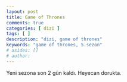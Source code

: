 ```yaml
---
layout: post
title: Game of Thrones
comments: true
categories: [ dizi ]
tags: [ ]
description: "dizi, game of thrones"
keywords: "game of thrones, 5.sezon"
# asides: []
# author:
---
```


Yeni sezona son 2 gün kaldı. Heyecan dorukta.